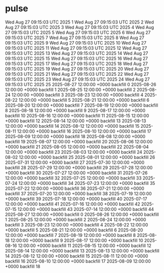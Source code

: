 # pulse
Wed Aug 27 09:15:03 UTC 2025  1
Wed Aug 27 09:15:03 UTC 2025  2
Wed Aug 27 09:15:03 UTC 2025  3
Wed Aug 27 09:15:03 UTC 2025  4
Wed Aug 27 09:15:03 UTC 2025  5
Wed Aug 27 09:15:03 UTC 2025  6
Wed Aug 27 09:15:03 UTC 2025  7
Wed Aug 27 09:15:03 UTC 2025  8
Wed Aug 27 09:15:03 UTC 2025  9
Wed Aug 27 09:15:03 UTC 2025  10
Wed Aug 27 09:15:03 UTC 2025  11
Wed Aug 27 09:15:03 UTC 2025  12
Wed Aug 27 09:15:03 UTC 2025  13
Wed Aug 27 09:15:03 UTC 2025  14
Wed Aug 27 09:15:03 UTC 2025  15
Wed Aug 27 09:15:03 UTC 2025  16
Wed Aug 27 09:15:03 UTC 2025  17
Wed Aug 27 09:15:03 UTC 2025  18
Wed Aug 27 09:15:03 UTC 2025  19
Wed Aug 27 09:15:03 UTC 2025  20
Wed Aug 27 09:15:03 UTC 2025  21
Wed Aug 27 09:15:03 UTC 2025  22
Wed Aug 27 09:15:03 UTC 2025  23
Wed Aug 27 09:15:03 UTC 2025  24
Wed Aug 27 09:15:03 UTC 2025  25
2025-08-27 12:00:00 +0000  backfill 0
2025-08-26 12:00:00 +0000  backfill 1
2025-08-25 12:00:00 +0000  backfill 2
2025-08-24 12:00:00 +0000  backfill 3
2025-08-23 12:00:00 +0000  backfill 4
2025-08-22 12:00:00 +0000  backfill 5
2025-08-21 12:00:00 +0000  backfill 6
2025-08-20 12:00:00 +0000  backfill 7
2025-08-19 12:00:00 +0000  backfill 8
2025-08-18 12:00:00 +0000  backfill 9
2025-08-17 12:00:00 +0000  backfill 10
2025-08-16 12:00:00 +0000  backfill 11
2025-08-15 12:00:00 +0000  backfill 12
2025-08-14 12:00:00 +0000  backfill 13
2025-08-13 12:00:00 +0000  backfill 14
2025-08-12 12:00:00 +0000  backfill 15
2025-08-11 12:00:00 +0000  backfill 16
2025-08-10 12:00:00 +0000  backfill 17
2025-08-09 12:00:00 +0000  backfill 18
2025-08-08 12:00:00 +0000  backfill 19
2025-08-07 12:00:00 +0000  backfill 20
2025-08-06 12:00:00 +0000  backfill 21
2025-08-05 12:00:00 +0000  backfill 22
2025-08-04 12:00:00 +0000  backfill 23
2025-08-03 12:00:00 +0000  backfill 24
2025-08-02 12:00:00 +0000  backfill 25
2025-08-01 12:00:00 +0000  backfill 26
2025-07-31 12:00:00 +0000  backfill 27
2025-07-30 12:00:00 +0000  backfill 28
2025-07-29 12:00:00 +0000  backfill 29
2025-07-28 12:00:00 +0000  backfill 30
2025-07-27 12:00:00 +0000  backfill 31
2025-07-26 12:00:00 +0000  backfill 32
2025-07-25 12:00:00 +0000  backfill 33
2025-07-24 12:00:00 +0000  backfill 34
2025-07-23 12:00:00 +0000  backfill 35
2025-07-22 12:00:00 +0000  backfill 36
2025-07-21 12:00:00 +0000  backfill 37
2025-07-20 12:00:00 +0000  backfill 38
2025-07-19 12:00:00 +0000  backfill 39
2025-07-18 12:00:00 +0000  backfill 40
2025-07-17 12:00:00 +0000  backfill 41
2025-07-16 12:00:00 +0000  backfill 42
2025-07-15 12:00:00 +0000  backfill 43
2025-07-14 12:00:00 +0000  backfill 44
2025-08-27 12:00:00 +0000  backfill 0
2025-08-26 12:00:00 +0000  backfill 1
2025-08-25 12:00:00 +0000  backfill 2
2025-08-24 12:00:00 +0000  backfill 3
2025-08-23 12:00:00 +0000  backfill 4
2025-08-22 12:00:00 +0000  backfill 5
2025-08-21 12:00:00 +0000  backfill 6
2025-08-20 12:00:00 +0000  backfill 7
2025-08-19 12:00:00 +0000  backfill 8
2025-08-18 12:00:00 +0000  backfill 9
2025-08-17 12:00:00 +0000  backfill 10
2025-08-16 12:00:00 +0000  backfill 11
2025-08-15 12:00:00 +0000  backfill 12
2025-08-14 12:00:00 +0000  backfill 13
2025-08-13 12:00:00 +0000  backfill 14
2025-08-12 12:00:00 +0000  backfill 15
2025-08-11 12:00:00 +0000  backfill 16
2025-08-10 12:00:00 +0000  backfill 17
2025-08-09 12:00:00 +0000  backfill 18
